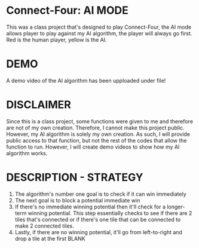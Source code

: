# Connect-Four: AI MODE
This was a class project that's designed to play Connect-Four, the AI mode allows player to play against my AI algorithm, the player will always go first. Red is the human player, yellow is the AI. 

# DEMO
A demo video of the AI algorithm has been upploaded under file!

# DISCLAIMER
Since this is a class project, some functions were given to me and therefore are not of my own creation. Therefore, I cannot make this project public. However, my AI algorithm is solely my own creation. As such, I will provide public access to that function, but not the rest of the codes that allow the function to run. However, I will create demo videos to show how my AI algorithm works. 

# DESCRIPTION - STRATEGY
1. The algorithm's number one goal is to check if it can win immediately
2. The next goal is to block a potential immediate win
3. If there's no immediate winning potential then it'll check for a longer-term winning potential.
   This step essentially checks to see if there are 2 tiles that's connected
   or if there's one tile that can be connected to make 2 connected tiles.
4. Lastly, if there are no winning potential, it'll go from left-to-right and drop a tile at the first BLANK
